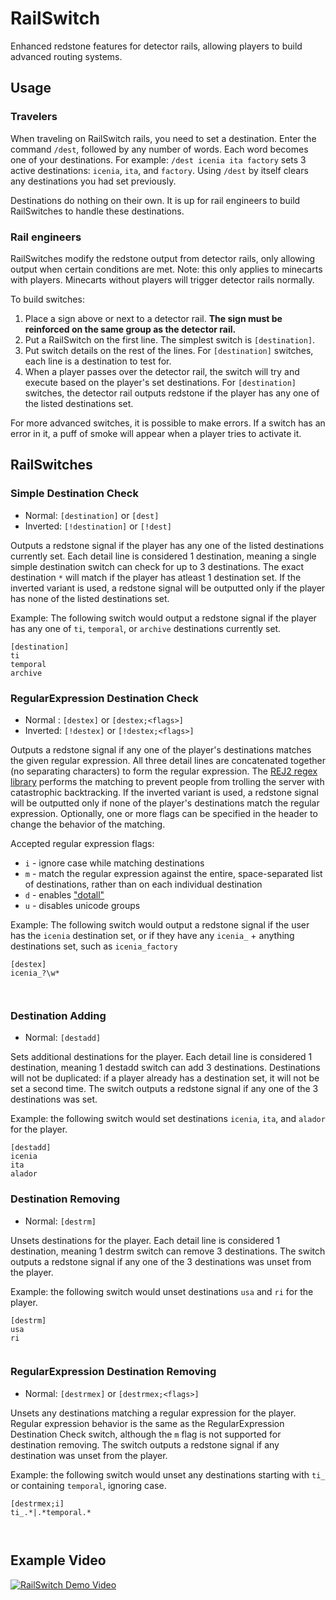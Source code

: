 # RailSwitch
Enhanced redstone features for detector rails, allowing players to build advanced routing systems.

## Usage
### Travelers
When traveling on RailSwitch rails, you need to set a destination. Enter the command `/dest`, followed by any number of words. Each word becomes one of your destinations. For example: `/dest icenia ita factory` sets 3 active destinations: `icenia`, `ita`, and `factory`. Using `/dest` by itself clears any destinations you had set previously.

Destinations do nothing on their own. It is up for rail engineers to build RailSwitches to handle these destinations.
### Rail engineers
RailSwitches modify the redstone output from detector rails, only allowing output when certain conditions are met. Note: this only applies to minecarts with players. Minecarts without players will trigger detector rails normally.

To build switches:
1. Place a sign above or next to a detector rail. **The sign must be reinforced on the same group as the detector rail.**
2. Put a RailSwitch on the first line. The simplest switch is `[destination]`.
3. Put switch details on the rest of the lines. For `[destination]` switches, each line is a destination to test for.
4. When a player passes over the detector rail, the switch will try and execute based on the player's set destinations. For `[destination]` switches, the detector rail outputs redstone if the player has any one of the listed destinations set.

For more advanced switches, it is possible to make errors. If a switch has an error in it, a puff of smoke will appear when a player tries to activate it.

## RailSwitches

### Simple Destination Check
- Normal: `[destination]` or `[dest]`
- Inverted: `[!destination]` or `[!dest]`

Outputs a redstone signal if the player has any one of the listed destinations currently set. Each detail line is considered 1 destination, meaning a single simple destination switch can check for up to 3 destinations. The exact destination `*` will match if the player has atleast 1 destination set. If the inverted variant is used, a redstone signal will be outputted only if the player has none of the listed destinations set.

Example: The following switch would output a redstone signal if the player has any one of `ti`, `temporal`, or `archive` destinations currently set.
```
[destination]
ti
temporal
archive
```

### RegularExpression Destination Check
- Normal : `[destex]` or `[destex;<flags>]`
- Inverted: `[!destex]` or `[!destex;<flags>]`

Outputs a redstone signal if any one of the player's destinations matches the given regular expression. All three detail lines are concatenated together (no separating characters) to form the regular expression. The [REJ2 regex library](https://github.com/google/re2j) performs the matching to prevent people from trolling the server with catastrophic backtracking. If the inverted variant is used, a redstone signal will be outputted only if none of the player's destinations match the regular expression. Optionally, one or more flags can be specified in the header to change the behavior of the matching.

Accepted regular expression flags:
- `i` - ignore case while matching destinations
- `m` - match the regular expression against the entire, space-separated list of destinations, rather than on each individual destination
- `d` - enables ["dotall"](https://developer.mozilla.org/en-US/docs/Web/JavaScript/Reference/Global_Objects/RegExp/dotAll)
- `u` - disables unicode groups

Example: The following switch would output a redstone signal if the user has the `icenia` destination set, or if they have any `icenia_` + anything destinations set, such as `icenia_factory`
```
[destex]
icenia_?\w*



```

### Destination Adding
- Normal: `[destadd]`

Sets additional destinations for the player. Each detail line is considered 1 destination, meaning 1 destadd switch can add 3 destinations. Destinations will not be duplicated: if a player already has a destination set, it will not be set a second time. The switch outputs a redstone signal if any one of the 3 destinations was set.

Example: the following switch would set destinations `icenia`, `ita`, and `alador` for the player.
```
[destadd]
icenia
ita
alador
```

### Destination Removing
- Normal: `[destrm]`

Unsets destinations for the player. Each detail line is considered 1 destination, meaning 1 destrm switch can remove 3 destinations. The switch outputs a redstone signal if any one of the 3 destinations was unset from the player.

Example: the following switch would unset destinations `usa` and `ri` for the player.
```
[destrm]
usa
ri


```

### RegularExpression Destination Removing
- Normal: `[destrmex]` or `[destrmex;<flags>]`

Unsets any destinations matching a regular expression for the player. Regular expression behavior is the same as the RegularExpression Destination Check switch, although the `m` flag is not supported for destination removing. The switch outputs a redstone signal if any destination was unset from the player.

Example: the following switch would unset any destinations starting with `ti_` or containing `temporal`, ignoring case.
```
[destrmex;i]
ti_.*|.*temporal.*



```

## Example Video

[![RailSwitch Demo Video](https://img.youtube.com/vi/GKku2fcB-wY/0.jpg)](https://www.youtube.com/watch?v=GKku2fcB-wY)
